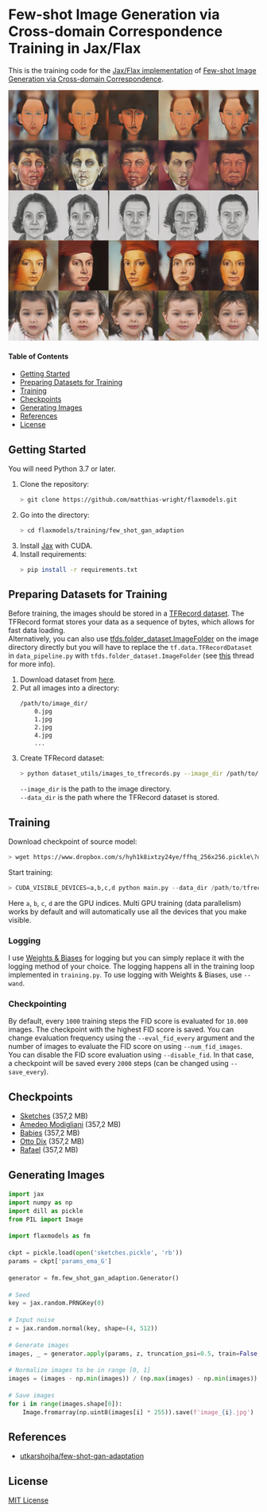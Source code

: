 # Few-shot Image Generation via Cross-domain Correspondence Training in Jax/Flax
This is the training code for the [Jax/Flax implementation](https://github.com/matthias-wright/flaxmodels/tree/main/flaxmodels/few_shot_gan_adaption) of [Few-shot Image Generation via Cross-domain Correspondence](https://arxiv.org/abs/2104.06820).

<div align="center"><img src="images/overview.jpg" alt="img" width="1050"></div>

#### Table of Contents
* [Getting Started](#getting-started)
* [Preparing Datasets for Training](#preparing-datasets-for-training)
* [Training](#training)
* [Checkpoints](#checkpoints)
* [Generating Images](#generating-images)
* [References](#references)
* [License](#license)


## Getting Started
You will need Python 3.7 or later.
 
1. Clone the repository:
   ```sh
   > git clone https://github.com/matthias-wright/flaxmodels.git
   ```
2. Go into the directory:
   ```sh
   > cd flaxmodels/training/few_shot_gan_adaption
   ```
3. Install <a href="https://github.com/google/jax#installation">Jax</a> with CUDA.
4. Install requirements: 
   ```sh
   > pip install -r requirements.txt
   ```

## Preparing Datasets for Training
Before training, the images should be stored in a [TFRecord dataset](https://www.tensorflow.org/tutorials/load_data/tfrecord). The TFRecord format stores your data as a sequence of bytes, which allows for fast data loading.  
Alternatively, you can also use [tfds.folder_dataset.ImageFolder](https://www.tensorflow.org/datasets/api_docs/python/tfds/folder_dataset/ImageFolder) on the image directory directly but you will have to replace the `tf.data.TFRecordDataset` in `data_pipeline.py` with `tfds.folder_dataset.ImageFolder` (see [this](https://github.com/matthias-wright/flaxmodels/issues/8#issue-1020780783) thread for more info).

1. Download dataset from [here](https://github.com/utkarshojha/few-shot-gan-adaptation#choose-the-target-domain).
2. Put all images into a directory:
   ```
   /path/to/image_dir/
       0.jpg
       1.jpg
       2.jpg
       4.jpg
       ... 
   ```
3. Create TFRecord dataset:
   ```sh
   > python dataset_utils/images_to_tfrecords.py --image_dir /path/to/image_dir/ --data_dir /path/to/tfrecord
   ```
   `--image_dir` is the path to the image directory.  
   `--data_dir` is the path where the TFRecord dataset is stored.
   

## Training
Download checkpoint of source model:
```sh
> wget https://www.dropbox.com/s/hyh1k8ixtzy24ye/ffhq_256x256.pickle\?dl\=1 -O ffhq_256x256.pickle
```

Start training:
```python
> CUDA_VISIBLE_DEVICES=a,b,c,d python main.py --data_dir /path/to/tfrecord --source_ckpt_path ffhq_256x256.pickle
```
Here `a`, `b`, `c`, `d` are the GPU indices. Multi GPU training (data parallelism) works by default and will automatically use all the devices that you make visible.


### Logging
I use [Weights & Biases](https://wandb.ai/site) for logging but you can simply replace it with the logging method of your choice. The logging happens all in the training loop implemented in `training.py`. To use logging with Weights & Biases, use `--wand`.

### Checkpointing
By default, every `1000` training steps the FID score is evaluated for `10.000` images. The checkpoint with the highest FID score is saved. You can change evaluation frequency using the `--eval_fid_every` argument and the number of images to evaluate the FID score on using `--num_fid_images`.  
You can disable the FID score evaluation using `--disable_fid`. In that case, a checkpoint will be saved every `2000` steps (can be changed using `--save_every`).


## Checkpoints
* [Sketches](https://www.dropbox.com/s/azr6b316juhme6c/sketches.pickle?dl=1) (357,2 MB)
* [Amedeo Modigliani](https://www.dropbox.com/s/xrh4a7wt2kggn4v/amedeo_modigliani.pickle?dl=1) (357,2 MB)
* [Babies](https://www.dropbox.com/s/ntictyzrisqg5zh/babies.pickle?dl=1) (357,2 MB)
* [Otto Dix](https://www.dropbox.com/s/u1g18nv73uac21m/otto_dix.pickle?dl=1) (357,2 MB)
* [Rafael](https://www.dropbox.com/s/b8w928s4wffuo2c/raphael.pickle?dl=1) (357,2 MB)

## Generating Images
```python
import jax
import numpy as np
import dill as pickle
from PIL import Image

import flaxmodels as fm

ckpt = pickle.load(open('sketches.pickle', 'rb'))
params = ckpt['params_ema_G']

generator = fm.few_shot_gan_adaption.Generator()

# Seed
key = jax.random.PRNGKey(0)

# Input noise
z = jax.random.normal(key, shape=(4, 512))

# Generate images
images, _ = generator.apply(params, z, truncation_psi=0.5, train=False, noise_mode='const')

# Normalize images to be in range [0, 1]
images = (images - np.min(images)) / (np.max(images) - np.min(images))

# Save images
for i in range(images.shape[0]):
    Image.fromarray(np.uint8(images[i] * 255)).save(f'image_{i}.jpg')

```

## References
* [utkarshojha/few-shot-gan-adaptation](https://github.com/utkarshojha/few-shot-gan-adaptation)


## License
[MIT License](https://opensource.org/licenses/MIT)

